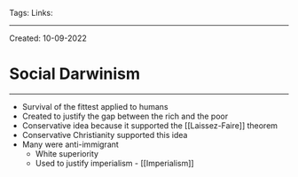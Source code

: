 Tags:
Links: 

---
Created: 10-09-2022
# Social Darwinism
---
- Survival of the fittest applied to humans
- Created to justify the gap between the rich and the poor
- Conservative idea because it supported the [[Laissez-Faire]] theorem
- Conservative Christianity supported this idea
- Many were anti-immigrant
	- White superiority
	- Used to justify imperialism - [[Imperialism]]

